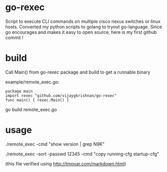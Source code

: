 # go-rexec
Script to execute CLI commands on multiple cisco nexus switches or linux hosts. Converted my python scripts to golang to tryout go-language. Since go encourages and makes it easy to open source, here is my first github commit !

# build
Call Main() from go-rexec package and build to get a runnable binary

example/remote_exec.go:
```
package main
import rexec "github.com/vijaygkrishnan/go-rexec"
func main() { rexec.Main() }
``` 
go build remote_exec.go

# usage
./remote_exec -cmd "show version | grep N9K"

./remote_exec -sort -passwd 12345 -cmd  "copy running-cfg startup-cfg"

(this file verified using http://tmpvar.com/markdown.html)

